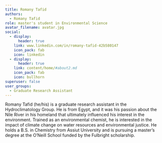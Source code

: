 ```yaml
---
title: Romany Tafid
authors:
  - Romany Tafid
role: master's student in Environmental Science
avatar_filename: avatar.jpg
social:
  - display:
      header: true
    link: www.linkedin.com/in/romany-tafid-42b580147
    icon_pack: fab
    icon: linkedin
  - display:
      header: true
    link: content/home/#about2.md
    icon_pack: fab
    icon: bullhorn
superuser: false
user_groups:
  - Graduate Research Assistant
---
```

Romany Tafid (he/his) is a graduate research assistant in the Hydroclimatology Group. He is from Egypt, and it was his passion about the Nile River in his homeland that ultimately influenced his interest in the environment. Trained as an environmental chemist, he is interested in the impact of climate change on water resources and environmental justice. He holds a B.S. in Chemistry from Assiut University and is pursuing a master’s degree at the O’Neill School funded by the Fulbright scholarship.
